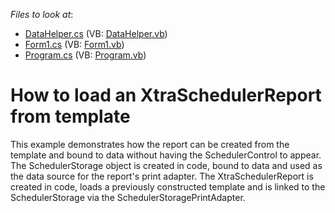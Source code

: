 <!-- default file list -->
*Files to look at*:

* [DataHelper.cs](./CS/ReportLoad/DataHelper.cs) (VB: [DataHelper.vb](./VB/ReportLoad/DataHelper.vb))
* [Form1.cs](./CS/ReportLoad/Form1.cs) (VB: [Form1.vb](./VB/ReportLoad/Form1.vb))
* [Program.cs](./CS/ReportLoad/Program.cs) (VB: [Program.vb](./VB/ReportLoad/Program.vb))
<!-- default file list end -->
# How to load an XtraSchedulerReport from template


<p>This example demonstrates how the report can be created from the template and bound to data without having the SchedulerControl to appear.<br />
The SchedulerStorage object is created in code,  bound to data and used as the data source for the report's print adapter. The XtraSchedulerReport  is created in code, loads a previously constructed template and is linked to the SchedulerStorage via the SchedulerStoragePrintAdapter.</p>

<br/>


